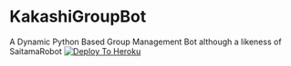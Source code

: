 # KakashiGroupBot
A Dynamic Python Based Group Management Bot although a likeness of SaitamaRobot
[![Deploy To Heroku](https://www.herokucdn.com/deploy/button.svg)](https://dashboard.heroku.com/new?template=https://github.com/Rexinazor/KakashiManagementBot)

